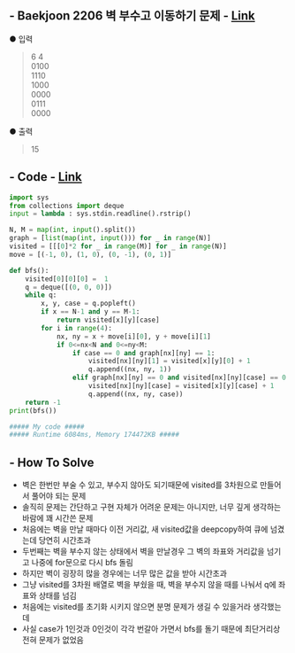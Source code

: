 ## - Baekjoon 2206 벽 부수고 이동하기 문제 - [Link](https://www.acmicpc.net/problem/2206)
● 입력  
>6 4  
0100  
1110  
1000  
0000  
0111  
0000

● 출력
> 15

## - Code - [Link](https://github.com/imtaesuu/AlgorithmPractice_with_Python/blob/main/Graph_Traversal/Baekjoon_2206/Baekjoon_2206.py)

```python
import sys
from collections import deque
input = lambda : sys.stdin.readline().rstrip()

N, M = map(int, input().split())
graph = [list(map(int, input())) for _ in range(N)]
visited = [[[0]*2 for _ in range(M)] for _ in range(N)]
move = [(-1, 0), (1, 0), (0, -1), (0, 1)]

def bfs():    
    visited[0][0][0] =  1
    q = deque([(0, 0, 0)])
    while q:
        x, y, case = q.popleft()
        if x == N-1 and y == M-1:
            return visited[x][y][case]
        for i in range(4):
            nx, ny = x + move[i][0], y + move[i][1]
            if 0<=nx<N and 0<=ny<M:
                if case == 0 and graph[nx][ny] == 1:
                    visited[nx][ny][1] = visited[x][y][0] + 1
                    q.append((nx, ny, 1))
                elif graph[nx][ny] == 0 and visited[nx][ny][case] == 0:
                    visited[nx][ny][case] = visited[x][y][case] + 1
                    q.append((nx, ny, case))
    return -1
print(bfs())

##### My code #####
##### Runtime 6084ms, Memory 174472KB #####
```

## - **How To Solve**
- 벽은 한번만 부술 수 있고, 부수지 않아도 되기때문에 visited를 3차원으로 만들어서 풀어야 되는 문제
- 솔직히 문제는 간단하고 구현 자체가 어려운 문제는 아니지만, 너무 깊게 생각하는 바람에 꽤 시간쓴 문제
- 처음에는 벽을 만날 때마다 이전 거리값, 새 visited값을 deepcopy하여 큐에 넘겼는데 당연히 시간초과
- 두번째는 벽을 부수지 않는 상태에서 벽을 만날경우 그 벽의 좌표와 거리값을 넘기고 나중에 for문으로 다시 bfs 돌림
- 하지만 벽이 굉장히 많을 경우에는 너무 많은 값을 받아 시간초과
- 그냥 visited를 3차원 배열로 벽을 부쉈을 때, 벽을 부수지 않을 때를 나눠서 q에 좌표와 상태를 넘김
- 처음에는 visited를 초기화 시키지 않으면 분명 문제가 생길 수 있을거라 생각했는데
- 사실 case가 1인것과 0인것이 각각 번갈아 가면서 bfs를 돌기 때문에 최단거리상 전혀 문제가 없었음